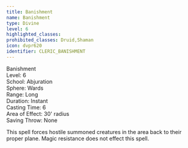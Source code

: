 ```yaml
---
title: Banishment
name: Banishment
type: Divine
level: 6
highlighted_classes: 
prohibited_classes: Druid,Shaman
icon: dvpr620
identifier: CLERIC_BANISHMENT
---
```

Banishment  
Level: 6  
School: Abjuration  
Sphere: Wards  
Range: Long  
Duration: Instant  
Casting Time: 6  
Area of Effect: 30' radius  
Saving Throw: None  
  
This spell forces hostile summoned creatures in the area back to their proper plane. Magic resistance does not effect this spell.  
